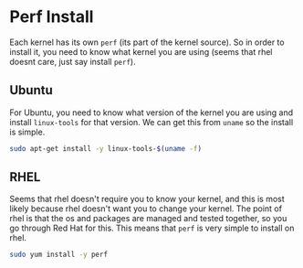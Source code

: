 # Perf Install

Each kernel has its own `perf` (its part of the kernel source).  So in order to install it, you need to know what kernel you are using (seems that rhel doesnt care, just say install `perf`).

## Ubuntu

For Ubuntu, you need to know what version of the kernel you are using and install `linux-tools` for that version.  We can get this from `uname` so the install is simple.

```bash
sudo apt-get install -y linux-tools-$(uname -f)
```

## RHEL

Seems that rhel doesn't require you to know your kernel, and this is most likely because rhel doesn't want you to change your kernel.  The point of rhel is that the os and packages are managed and tested together, so you go through Red Hat for this.  This means that `perf` is very simple to install on rhel.

```bash
sudo yum install -y perf
```
